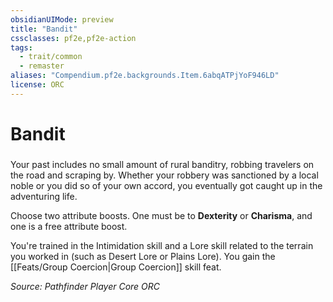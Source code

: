 ```yaml
---
obsidianUIMode: preview
title: "Bandit"
cssclasses: pf2e,pf2e-action
tags:
  - trait/common
  - remaster
aliases: "Compendium.pf2e.backgrounds.Item.6abqATPjYoF946LD"
license: ORC
---
```

# Bandit

### 






Your past includes no small amount of rural banditry, robbing travelers on the road and scraping by. Whether your robbery was sanctioned by a local noble or you did so of your own accord, you eventually got caught up in the adventuring life.

Choose two attribute boosts. One must be to **Dexterity** or **Charisma**, and one is a free attribute boost.

You're trained in the Intimidation skill and a Lore skill related to the terrain you worked in (such as Desert Lore or Plains Lore). You gain the [[Feats/Group Coercion|Group Coercion]] skill feat.

*Source: Pathfinder Player Core*
*ORC*